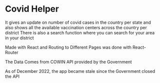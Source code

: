# Covid Helper

It gives an update on number of covid cases in the country per state and also shows all the available vaccination centers across the country per district
There is also a search function where you can search for your area in your district


Made with React and Routing to Different Pages was done with React-Router

The Data Comes from COWIN API provided by the Government

As of December 2022, the app became stale since the Government closed the API
